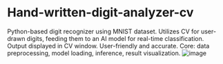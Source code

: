 # Hand-written-digit-analyzer-cv
Python-based digit recognizer using MNIST dataset. Utilizes CV for user-drawn digits, feeding them to an AI model for real-time classification. Output displayed in CV window. User-friendly and accurate. Core: data preprocessing, model loading, inference, result visualization.
![image](https://github.com/Rolty41/Hand-written-digit-analyzer-cv/assets/88192487/e0b8b8ee-a686-4943-add0-fea4e363535e)
